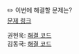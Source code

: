 ✏️ 이번에 해결할 문제는? <br>
[문제 링크](https://leetcode.com/problems/add-two-numbers/)

권현욱: [해결 코드](https://github.com/woogie01/Algorithm-Hub/blob/main/LeetCode/Medium/0002-add-two-numbers/0002-add-two-numbers.java) <br>
김동국: [해결 코드]() <br>
